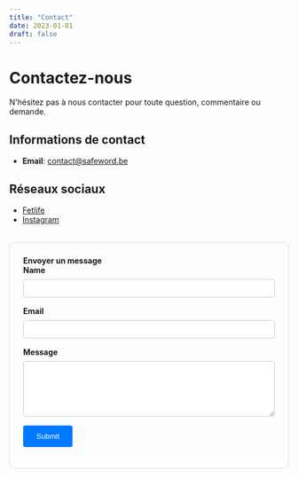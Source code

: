 ```yaml
---
title: "Contact"
date: 2023-01-01
draft: false
---
```


# Contactez-nous

N'hésitez pas à nous contacter pour toute question, commentaire ou demande.

## Informations de contact

- **Email**: [contact@safeword.be](mailto:contact@safeword.be)
## Réseaux sociaux

- [Fetlife](https://fetlife.com/Safeword_BE)
- [Instagram](https://www.instagram.com/once.upon.a.kink)



<form style="max-width: 500px; margin: 2rem auto; padding: 1.5rem; border: 1px solid #ddd; border-radius: 8px; display: block;" name="contact" netlify>
<strong>Envoyer un message</strong>
  <div style="margin-bottom: 1rem;">
    <label for="name" style="display: block; margin-bottom: 0.5rem; font-weight: bold;">Name</label>
    <input type="text" id="name" name="name" required style="width: 100%; padding: 0.5rem; border: 1px solid #ccc; border-radius: 4px;">
  </div>
  
  <div style="margin-bottom: 1rem;">
    <label for="email" style="display: block; margin-bottom: 0.5rem; font-weight: bold;">Email</label>
    <input type="email" id="email" name="email" required style="width: 100%; padding: 0.5rem; border: 1px solid #ccc; border-radius: 4px;">
  </div>
  
  <div style="margin-bottom: 1rem;">
    <label for="message" style="display: block; margin-bottom: 0.5rem; font-weight: bold;">Message</label>
    <textarea id="message" name="message" required style="width: 100%; padding: 0.5rem; border: 1px solid #ccc; border-radius: 4px; min-height: 100px; resize: vertical;"></textarea>
  </div>
  
  <button type="submit" style="background: #007bff; color: white; padding: 0.75rem 1.5rem; border: none; border-radius: 4px; cursor: pointer;">Submit</button>
</form>